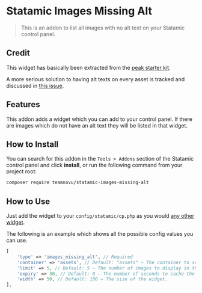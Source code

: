 # Statamic Images Missing Alt

> This is an addon to list all images with no alt text on your Statamic control panel.

## Credit

This widget has basically been extracted from the [peak starter kit](https://github.com/studio1902/statamic-peak).

A more serious solution to having alt texts on every asset is tracked and discussed in [this issue](https://github.com/statamic/ideas/issues/496).

## Features

This addon adds a widget which you can add to your control panel. If there are images which do not have an alt text they will be listed in that widget.

## How to Install

You can search for this addon in the `Tools > Addons` section of the Statamic control panel and click **install**, or run the following command from your project root:

``` bash
composer require teamnovu/statamic-images-missing-alt
```

## How to Use

Just add the widget to your `config/statamic/cp.php` as you would [any other widget](https://statamic.dev/widgets#configuration).

The following is an example which shows all the possible config values you can use.

```php
[
    'type' => 'images_missing_alt', // Required
    'container' => 'assets', // Default: "assets" – The container to search through.
    'limit' => 5, // Default: 5 – The number of images to display in the widget.
    'expiry' => 30, // Default: 0 – The number of seconds to cache the list of images with no alt text for.
    'width' => 50, // Default: 100 – The size of the widget.
],
```

